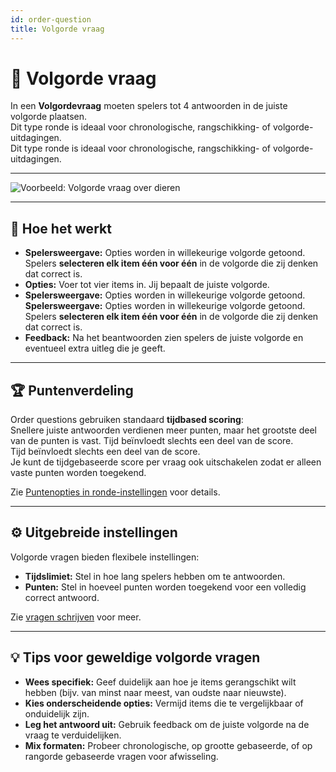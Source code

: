 ```yaml
---
id: order-question
title: Volgorde vraag
---
```


# 🔀 Volgorde vraag

In een **Volgordevraag** moeten spelers tot 4 antwoorden in de juiste volgorde plaatsen.\
Dit type ronde is ideaal voor chronologische, rangschikking- of volgorde-uitdagingen.\
Dit type ronde is ideaal voor chronologische, rangschikking- of volgorde-uitdagingen.

---

![Voorbeeld: Volgorde vraag over dieren](/images/question-modes/order-question/order-question-example.png)

---

## 📝 Hoe het werkt

- **Spelersweergave:** Opties worden in willekeurige volgorde getoond.\
  Spelers **selecteren elk item één voor één** in de volgorde die zij denken dat correct is.
- **Opties:** Voer tot vier items in. Jij bepaalt de juiste volgorde.
- **Spelersweergave:** Opties worden in willekeurige volgorde getoond. **Spelersweergave:** Opties worden in willekeurige volgorde getoond.\
  Spelers **selecteren elk item één voor één** in de volgorde die zij denken dat correct is.
- **Feedback:** Na het beantwoorden zien spelers de juiste volgorde en eventueel extra uitleg die je geeft.

---

## 🏆 Puntenverdeling

Order questions gebruiken standaard **tijdbased scoring**:\
Snellere juiste antwoorden verdienen meer punten, maar het grootste deel van de punten is vast. Tijd beïnvloedt slechts een deel van de score.\
Tijd beïnvloedt slechts een deel van de score.\
Je kunt de tijdgebaseerde score per vraag ook uitschakelen zodat er alleen vaste punten worden toegekend.

Zie [Puntenopties in ronde-instellingen](../editor/008-round-options.md#-scoring-options) voor details.

---

## ⚙️ Uitgebreide instellingen

Volgorde vragen bieden flexibele instellingen:

- **Tijdslimiet:** Stel in hoe lang spelers hebben om te antwoorden.
- **Punten:** Stel in hoeveel punten worden toegekend voor een volledig correct antwoord.

Zie [vragen schrijven](../editor/005-writing-questions.md) voor meer.

---

## 💡 Tips voor geweldige volgorde vragen

- **Wees specifiek:** Geef duidelijk aan hoe je items gerangschikt wilt hebben (bijv. van minst naar meest, van oudste naar nieuwste).
- **Kies onderscheidende opties:** Vermijd items die te vergelijkbaar of onduidelijk zijn.
- **Leg het antwoord uit:** Gebruik feedback om de juiste volgorde na de vraag te verduidelijken.
- **Mix formaten:** Probeer chronologische, op grootte gebaseerde, of op rangorde gebaseerde vragen voor afwisseling.

